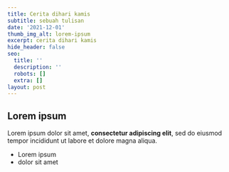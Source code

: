 ```yaml
---
title: Cerita dihari kamis
subtitle: sebuah tulisan
date: '2021-12-01'
thumb_img_alt: lorem-ipsum
excerpt: cerita dihari kamis
hide_header: false
seo:
  title: ''
  description: ''
  robots: []
  extra: []
layout: post
---
```

## Lorem ipsum

Lorem ipsum dolor sit amet, **consectetur adipiscing elit**, sed do eiusmod tempor incididunt ut labore et dolore magna aliqua.

- Lorem ipsum
- dolor sit amet